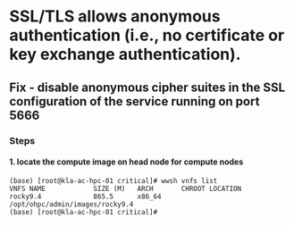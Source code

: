 # SSL/TLS allows anonymous authentication (i.e., no certificate or key exchange authentication).
## Fix - disable anonymous cipher suites in the SSL configuration of the service running on port 5666
### Steps
#### 1. locate the compute image on head node for compute nodes
```
(base) [root@kla-ac-hpc-01 critical]# wwsh vnfs list
VNFS NAME            SIZE (M)   ARCH       CHROOT LOCATION
rocky9.4             865.5      x86_64     /opt/ohpc/admin/images/rocky9.4
(base) [root@kla-ac-hpc-01 critical]# 
```
